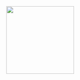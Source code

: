 
<img height = "180em" src = " https://github-readme-stats.vercel.app/api?username=Gapur&show_icons=true&hide_border=true&&count_private=true&include_all_commits=true " />